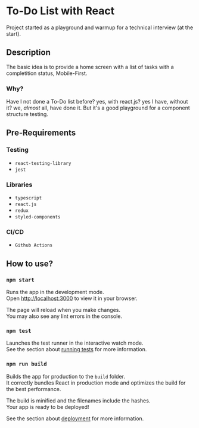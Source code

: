 # To-Do List with React #
Project started as a playground and warmup for a technical interview (at the start).

## Description
The basic idea is to provide a home screen with a list of tasks with a completition status, Mobile-First.

### Why?
Have I not done a To-Do list before? yes, with react.js? yes I have, without it? we, *almost* all, have done it. But it's a good playground for a component structure testing.

## Pre-Requirements

### Testing
- `react-testing-library`
- `jest`

### Libraries
- `typescript`
- `react.js`
- `redux`
- `styled-components`

### CI/CD
- `Github Actions`

## How to use?

### `npm start`

Runs the app in the development mode.\
Open [http://localhost:3000](http://localhost:3000) to view it in your browser.

The page will reload when you make changes.\
You may also see any lint errors in the console.

### `npm test`

Launches the test runner in the interactive watch mode.\
See the section about [running tests](https://facebook.github.io/create-react-app/docs/running-tests) for more information.

### `npm run build`

Builds the app for production to the `build` folder.\
It correctly bundles React in production mode and optimizes the build for the best performance.

The build is minified and the filenames include the hashes.\
Your app is ready to be deployed!

See the section about [deployment](https://facebook.github.io/create-react-app/docs/deployment) for more information.